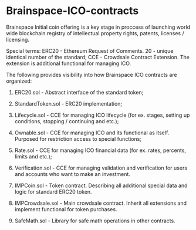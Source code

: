 # Brainspace-ICO-contracts

Brainspace Initial coin offering is a key stage in proccess of launching world wide blockchain registry
of intellectual property rights, patents, licenses / licensing.

Special terms:
  ERC20 - Ethereum Request of Comments. 20 - unique identical number of the standard;
  CCE - Crowdsale Contract Extension. The extension is additional functional for managing ICO.

The following provides visibility into how Brainspace ICO contracts are organized:

1. ERC20.sol - Abstract interface of the standard token;

2. StandardToken.sol - ERC20 implementation;

3. Lifecycle.sol - CCE for managing ICO lifecycle (for ex. stages, setting up conditions, stopping / continuing and etc.);

4. Ownable.sol - CCE for managing ICO and its functional as itself. Purposed for restriction access to special functions;

5. Rate.sol - CCE for managing ICO financial data (for ex. rates, percents, limits and etc.);

6. Verification.sol - CCE for managing validation and verification for users and accounts who want to make an investment.

7. IMPCoin.sol - Token contract. Describing all additional special data and logic for standard ERC20 token.

8. IMPCrowdsale.sol - Main crowdsale contract. Inherit all extensions and implement functional for token purchases.

9. SafeMath.sol - Library for safe math operations in other contracts.
